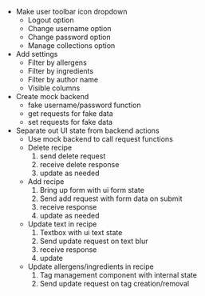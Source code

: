 - Make user toolbar icon dropdown
  - Logout option
  - Change username option
  - Change password option
  - Manage collections option
- Add settings
  - Filter by allergens
  - Filter by ingredients
  - Filter by author name
  - Visible columns
- Create mock backend
  - fake username/password function
  - get requests for fake data
  - set requests for fake data
- Separate out UI state from backend actions
  - Use mock backend to call request functions
  - Delete recipe
    1) send delete request
    2) receive delete response
    3) update as needed
  - Add recipe
    1) Bring up form with ui form state
    2) Send add request with form data on submit
    3) receive response
    4) update as needed
  - Update text in recipe
    1) Textbox with ui text state
    2) Send update request on text blur
    3) receive response
    4) update
  - Update allergens/ingredients in recipe
    1) Tag management component with internal state
    2) Send update request on tag creation/removal